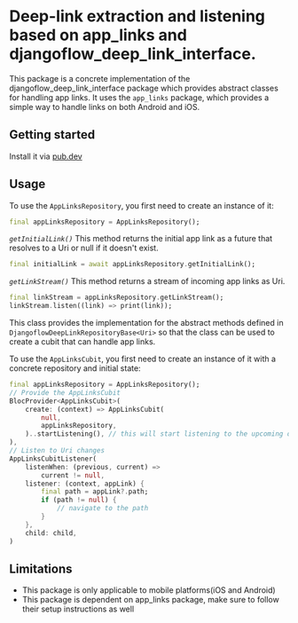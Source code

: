 # Deep-link extraction and listening based on app_links and djangoflow_deep_link_interface.

This package is a concrete implementation of the djangoflow_deep_link_interface package which provides abstract classes for handling app links. It uses the `app_links` package, which provides a simple way to handle links on both Android and iOS.

## Getting started

Install it via [pub.dev](https://pub.dev/packages/djangoflow_app_links/install)

## Usage

To use the `AppLinksRepository`, you first need to create an instance of it:

```dart
final appLinksRepository = AppLinksRepository();
```

_`getInitialLink()`_
This method returns the initial app link as a future that resolves to a Uri or null if it doesn't exist.

```dart
final initialLink = await appLinksRepository.getInitialLink();
```

_`getLinkStream()`_
This method returns a stream of incoming app links as Uri.

```dart
final linkStream = appLinksRepository.getLinkStream();
linkStream.listen((link) => print(link));
```

This class provides the implementation for the abstract methods defined in `DjangoflowDeepLinkRepositoryBase<Uri>` so that the class can be used to create a cubit that can handle app links.

To use the `AppLinksCubit`, you first need to create an instance of it with a concrete repository and initial state:

```dart
final appLinksRepository = AppLinksRepository();
// Provide the AppLinksCubit
BlocProvider<AppLinksCubit>(
    create: (context) => AppLinksCubit(
        null,
        appLinksRepository,
    )..startListening(), // this will start listening to the upcoming deep links
),
// Listen to Uri changes
AppLinksCubitListener(
    listenWhen: (previous, current) =>
        current != null,
    listener: (context, appLink) {
        final path = appLink?.path;
        if (path != null) {
            // navigate to the path
        }
    },
    child: child,
)
```

## Limitations

- This package is only applicable to mobile platforms(iOS and Android)
- This package is dependent on app_links package, make sure to follow their setup instructions as well
